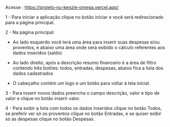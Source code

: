 Acesse : https://projeto-nu-kenzie-omega.vercel.app/

1 - Para iniciar a aplicação clique no botão iniciar e você será redirecionado para a página principal.

2 - Na página principal:

  - Ao lado esquerdo você terá uma área para inserir suas despesas e/ou proventos, e abaixo uma área onde será exibido o cálculo referentes aos dados inseridos (saldo)
  
  - Ao lado direito, após a descrição resumo financeiro é a área de filtro contendo três botões: todos, entradas, despesas, abaixo fica a lista dos dados cadastrados
  
   - O cabeçalho contém um logo e um botão para voltar à tela inicial.
   
3 - Para inserir novos dados preencha o campo descrição, valor e tipo de valor e clique no botão inserir valor.

4 - Para exibir a lista com todos os dados inseridos clique no botão Todos, se preferir ver só os proventos clique no botão Entradas, e se quiser exibir só as despesas clique no botão Despesas.  

